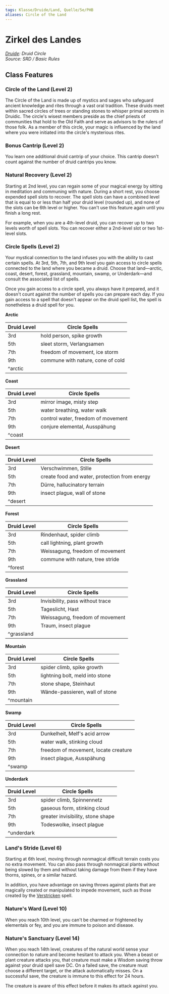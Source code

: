 ```yaml
---
tags: Klasse/Druide/Land, Quelle/5e/PHB
aliases: Circle of the Land
---
```

Zirkel des Landes
=================

[_Druide_](05%20-%20Wikipedia/Kompendium/Charakteroptionen/Klassen/Druide.md)_: Druid Circle_  
_Source: SRD / Basic Rules_

Class Features
--------------

### Circle of the Land (Level 2)

The Circle of the Land is made up of mystics and sages who safeguard ancient knowledge and rites through a vast oral tradition. These druids meet within sacred circles of trees or standing stones to whisper primal secrets in Druidic. The circle's wisest members preside as the chief priests of communities that hold to the Old Faith and serve as advisors to the rulers of those folk. As a member of this circle, your magic is influenced by the land where you were initiated into the circle's mysterious rites.

### Bonus Cantrip (Level 2)

You learn one additional druid cantrip of your choice. This cantrip doesn't count against the number of druid cantrips you know.

### Natural Recovery (Level 2)

Starting at 2nd level, you can regain some of your magical energy by sitting in meditation and communing with nature. During a short rest, you choose expended spell slots to recover. The spell slots can have a combined level that is equal to or less than half your druid level (rounded up), and none of the slots can be 6th level or higher. You can't use this feature again until you finish a long rest.

For example, when you are a 4th-level druid, you can recover up to two levels worth of spell slots. You can recover either a 2nd-level slot or two 1st-level slots.

### Circle Spells (Level 2)

Your mystical connection to the land infuses you with the ability to cast certain spells. At 3rd, 5th, 7th, and 9th level you gain access to circle spells connected to the land where you became a druid. Choose that land—arctic, coast, desert, forest, grassland, mountain, swamp, or Underdark—and consult the associated list of spells.

Once you gain access to a circle spell, you always have it prepared, and it doesn't count against the number of spells you can prepare each day. If you gain access to a spell that doesn't appear on the druid spell list, the spell is nonetheless a druid spell for you.

**Arctic**

| Druid Level | Circle Spells |
| --- | --- |
| 3rd | hold person, spike growth |
| 5th | sleet storm, Verlangsamen |
| 7th | freedom of movement, ice storm |
| 9th | commune with nature, cone of cold |
| ^arctic |  |

**Coast**

| Druid Level | Circle Spells |
| --- | --- |
| 3rd | mirror image, misty step |
| 5th | water breathing, water walk |
| 7th | control water, freedom of movement |
| 9th | conjure elemental, Ausspähung |
| ^coast |  |

**Desert**

| Druid Level | Circle Spells |
| --- | --- |
| 3rd | Verschwimmen, Stille |
| 5th | create food and water, protection from energy |
| 7th | Dürre, hallucinatory terrain |
| 9th | insect plague, wall of stone |
| ^desert |  |

**Forest**

| Druid Level | Circle Spells |
| --- | --- |
| 3rd | Rindenhaut, spider climb |
| 5th | call lightning, plant growth |
| 7th | Weissagung, freedom of movement |
| 9th | commune with nature, tree stride |
| ^forest |  |

**Grassland**

| Druid Level | Circle Spells |
| --- | --- |
| 3rd | Invisibility, pass without trace |
| 5th | Tageslicht, Hast |
| 7th | Weissagung, freedom of movement |
| 9th | Traum, insect plague |
| ^grassland |  |

**Mountain**

| Druid Level | Circle Spells |
| --- | --- |
| 3rd | spider climb, spike growth |
| 5th | lightning bolt, meld into stone |
| 7th | stone shape, Steinhaut |
| 9th | Wände-passieren, wall of stone |
| ^mountain |  |

**Swamp**

| Druid Level | Circle Spells |
| --- | --- |
| 3rd | Dunkelheit, Melf's acid arrow |
| 5th | water walk, stinking cloud |
| 7th | freedom of movement, locate creature |
| 9th | insect plague, Ausspähung |
| ^swamp |  |

**Underdark**

| Druid Level | Circle Spells |
| --- | --- |
| 3rd | spider climb, Spinnennetz |
| 5th | gaseous form, stinking cloud |
| 7th | greater invisibility, stone shape |
| 9th | Todeswolke, insect plague |
| ^underdark |  |

### Land's Stride (Level 6)

Starting at 6th level, moving through nonmagical difficult terrain costs you no extra movement. You can also pass through nonmagical plants without being slowed by them and without taking damage from them if they have thorns, spines, or a similar hazard.

In addition, you have advantage on saving throws against plants that are magically created or manipulated to impede movement, such as those created by the [Verstricken](../../../Zauber/Verstricken.md) spell.

### Nature's Ward (Level 10)

When you reach 10th level, you can't be charmed or frightened by elementals or fey, and you are immune to poison and disease.

### Nature's Sanctuary (Level 14)

When you reach 14th level, creatures of the natural world sense your connection to nature and become hesitant to attack you. When a beast or plant creature attacks you, that creature must make a Wisdom saving throw against your druid spell save DC. On a failed save, the creature must choose a different target, or the attack automatically misses. On a successful save, the creature is immune to this effect for 24 hours.

The creature is aware of this effect before it makes its attack against you.